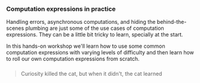 

### Computation expressions in practice

Handling errors, asynchronous computations, and hiding the behind-the-scenes plumbing are just some of the use cases of computation expressions. They can be a little bit tricky to learn, specially at the start.

In this hands-on workshop we'll learn how to use some common computation expressions with varying levels of difficulty and then learn how to roll our own computation expressions from scratch.

### 

> Curiosity killed the cat, but when it didn't, the cat learned
